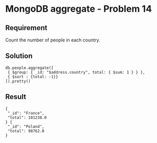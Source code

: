 # MongoDB aggregate - Problem 14

## Requirement

Count the number of people in each country.

## Solution

```agg
db.people.aggregate([
 { $group: { _id: "$address.country", total: { $sum: 1 } } },
 { $sort : {total: -1}}
]).pretty()
```

## Result

```result
{
 "_id": "France",
 "total": 101238.0
} {
 "_id": "Poland",
 "total": 98762.0
}
```
